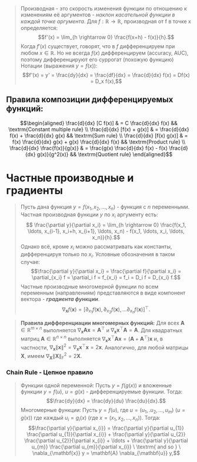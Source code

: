> Производная - это скорость изменения функции по отношению к изменениям её аргументов - *наклон касательной функции в каждой точке аргумента*.
> Для $f: \mathbb{R} \rightarrow \mathbb{R}$, производная от f в точке x определяется: $$f'(x) = \lim_{h \rightarrow 0} \frac{f(x+h) - f(x)}{h}.$$
> Когда $f'(x)$ существует, говорят, что в $f$ дифференцируем при любом $x \in \mathbb{R}$.
> Но не всегда $f(x)$ дифференцируем (accuracy, AUC), поэтому дифференцируют его суррогат (похожую функцию)
> Нотации (выражения $y=f(x)$):$$f'(x) = y' = \frac{dy}{dx} = \frac{df}{dx} = \frac{d}{dx} f(x) = Df(x) = D_x f(x),$$
## Правила композиции дифференцируемых функций:
$$\begin{aligned} \frac{d}{dx} [C f(x)] & = C \frac{d}{dx} f(x) && \textrm{Constant multiple rule} \\ \frac{d}{dx} [f(x) + g(x)] & = \frac{d}{dx} f(x) + \frac{d}{dx} g(x) && \textrm{Sum rule} \\ \frac{d}{dx} [f(x) g(x)] & = f(x) \frac{d}{dx} g(x) + g(x) \frac{d}{dx} f(x) && \textrm{Product rule} \\ \frac{d}{dx} \frac{f(x)}{g(x)} & = \frac{g(x) \frac{d}{dx} f(x) - f(x) \frac{d}{dx} g(x)}{g^2(x)} && \textrm{Quotient rule} \end{aligned}$$
# Частные производные и градиенты
> Пусть дана функция $y = f(x_1, x_2, \ldots, x_n)$ - функция с $n$ переменными. Частная производная функции $y$ по $x_i$ аргументу есть:$$ \frac{\partial y}{\partial x_i} = \lim_{h \rightarrow 0} \frac{f(x_1, \ldots, x_{i-1}, x_i+h, x_{i+1}, \ldots, x_n) - f(x_1, \ldots, x_i, \ldots, x_n)}{h}.$$
> Однако всё, кроме $x_i$ можно рассматривать как константы, дифференцируя только по $x_i$. Условные обозначения в таком случае: $$\frac{\partial y}{\partial x_i} = \frac{\partial f}{\partial x_i} = \partial_{x_i} f = \partial_i f = f_{x_i} = f_i = D_i f = D_{x_i} f.$$
> Частные производные многомерной функции по всем переменным (направлениям) представляются в виде компонент вектора - ***градиента функции***.
> $$\nabla_{\mathbf{x}} f(\mathbf{x}) = \left[\partial_{x_1} f(\mathbf{x}), \partial_{x_2} f(\mathbf{x}), \ldots \partial_{x_n} f(\mathbf{x})\right]^\top.$$

> **Правила дифференциации многомерных функций:**
> 	Для всех $\mathbf{A} \in \mathbb{R}^{m \times n}$ выполняется $\nabla_{\mathbf{x}} \mathbf{A} \mathbf{x} = \mathbf{A}^\top$ и $\nabla_{\mathbf{x}} \mathbf{x}^\top \mathbf{A} = \mathbf{A}$.
> 	Для квадратных матриц $\mathbf{A} \in \mathbb{R}^{n \times n}$ выполняется $\nabla_{\mathbf{x}} \mathbf{x}^\top \mathbf{A} \mathbf{x} = (\mathbf{A} + \mathbf{A}^\top)\mathbf{x}$ и, в частности, $\nabla_{\mathbf{x}} \|\mathbf{x} \|^2 = \nabla_{\mathbf{x}} \mathbf{x}^\top \mathbf{x} = 2\mathbf{x}$.
> Аналогично, для любой матрицы $\mathbf{X}$, имеем $\nabla_{\mathbf{X}} \|\mathbf{X} \|_\textrm{F}^2 = 2\mathbf{X}$.

### Chain Rule - Цепное правило
>Функции одной переменной: 
> 	Пусть $y=f(g(x))$ и вложенные функции $y=f(u)$, $u=g(x)$ - дифференцируемые функции. Тогда: $$\frac{dy}{dx} = \frac{dy}{du} \frac{du}{dx}.$$
> Многомерные функции:
> 	Пусть $y=f(u)$, где $u=(u_1,.u_2,...,u_m)$ ($u=g(x)$) где каждый $u_i=g_i(x)$ (где $x=(x_1,x_2,...,x_n)$). Тогда: $$\frac{\partial y}{\partial x_{i}} = \frac{\partial y}{\partial u_{1}} \frac{\partial u_{1}}{\partial x_{i}} + \frac{\partial y}{\partial u_{2}} \frac{\partial u_{2}}{\partial x_{i}} + \ldots + \frac{\partial y}{\partial u_{m}} \frac{\partial u_{m}}{\partial x_{i}} \ \textrm{ and so } \ \nabla_{\mathbf{x}} y = \mathbf{A} \nabla_{\mathbf{u}} y,$$